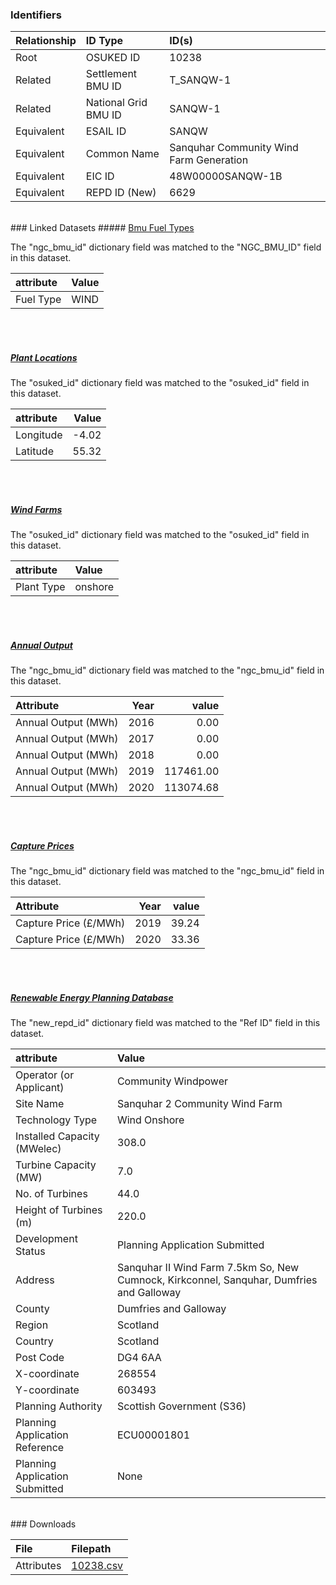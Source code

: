 ### Identifiers

| Relationship   | ID Type              | ID(s)                                   |
|:---------------|:---------------------|:----------------------------------------|
| Root           | OSUKED ID            | 10238                                   |
| Related        | Settlement BMU ID    | T_SANQW-1                               |
| Related        | National Grid BMU ID | SANQW-1                                 |
| Equivalent     | ESAIL ID             | SANQW                                   |
| Equivalent     | Common Name          | Sanquhar Community Wind Farm Generation |
| Equivalent     | EIC ID               | 48W00000SANQW-1B                        |
| Equivalent     | REPD ID (New)        | 6629                                    |

<br>
### Linked Datasets
##### <a href="https://osuked.github.io/Power-Station-Dictionary/datasets/bmu-fuel-types">Bmu Fuel Types</a>



The "ngc_bmu_id" dictionary field was matched to the "NGC_BMU_ID" field in this dataset.

| attribute   | Value   |
|:------------|:--------|
| Fuel Type   | WIND    |

<br><br>
##### <a href="https://osuked.github.io/Power-Station-Dictionary/datasets/plant-locations">Plant Locations</a>



The "osuked_id" dictionary field was matched to the "osuked_id" field in this dataset.

| attribute   |   Value |
|:------------|--------:|
| Longitude   |   -4.02 |
| Latitude    |   55.32 |

<br><br>
##### <a href="https://osuked.github.io/Power-Station-Dictionary/datasets/wind-farms">Wind Farms</a>



The "osuked_id" dictionary field was matched to the "osuked_id" field in this dataset.

| attribute   | Value   |
|:------------|:--------|
| Plant Type  | onshore |

<br><br>
##### <a href="https://osuked.github.io/Power-Station-Dictionary/datasets/annual-output">Annual Output</a>



The "ngc_bmu_id" dictionary field was matched to the "ngc_bmu_id" field in this dataset.

| Attribute           |   Year |     value |
|:--------------------|-------:|----------:|
| Annual Output (MWh) |   2016 |      0.00 |
| Annual Output (MWh) |   2017 |      0.00 |
| Annual Output (MWh) |   2018 |      0.00 |
| Annual Output (MWh) |   2019 | 117461.00 |
| Annual Output (MWh) |   2020 | 113074.68 |

<br><br>
##### <a href="https://osuked.github.io/Power-Station-Dictionary/datasets/capture-prices">Capture Prices</a>



The "ngc_bmu_id" dictionary field was matched to the "ngc_bmu_id" field in this dataset.

| Attribute             |   Year |   value |
|:----------------------|-------:|--------:|
| Capture Price (£/MWh) |   2019 |   39.24 |
| Capture Price (£/MWh) |   2020 |   33.36 |

<br><br>
##### <a href="https://osuked.github.io/Power-Station-Dictionary/datasets/renewable-energy-planning-database">Renewable Energy Planning Database</a>



The "new_repd_id" dictionary field was matched to the "Ref ID" field in this dataset.

| attribute                      | Value                                                                                    |
|:-------------------------------|:-----------------------------------------------------------------------------------------|
| Operator (or Applicant)        | Community Windpower                                                                      |
| Site Name                      | Sanquhar 2 Community Wind Farm                                                           |
| Technology Type                | Wind Onshore                                                                             |
| Installed Capacity (MWelec)    | 308.0                                                                                    |
| Turbine Capacity (MW)          | 7.0                                                                                      |
| No. of Turbines                | 44.0                                                                                     |
| Height of Turbines (m)         | 220.0                                                                                    |
| Development Status             | Planning Application Submitted                                                           |
| Address                        | Sanquhar II Wind Farm 7.5km So, New Cumnock, Kirkconnel, Sanquhar, Dumfries and Galloway |
| County                         | Dumfries and Galloway                                                                    |
| Region                         | Scotland                                                                                 |
| Country                        | Scotland                                                                                 |
| Post Code                      | DG4 6AA                                                                                  |
| X-coordinate                   | 268554                                                                                   |
| Y-coordinate                   | 603493                                                                                   |
| Planning Authority             | Scottish Government (S36)                                                                |
| Planning Application Reference | ECU00001801                                                                              |
| Planning Application Submitted | None                                                                                     |


<br>
### Downloads


| File       | Filepath                                                                              |
|:-----------|:--------------------------------------------------------------------------------------|
| Attributes | [10238.csv](https://osuked.github.io/Power-Station-Dictionary/object_attrs/10238.csv) |

